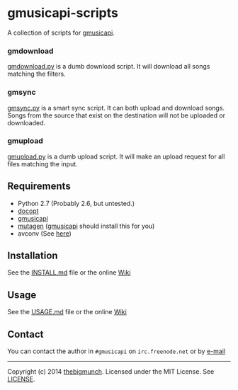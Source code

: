 gmusicapi-scripts
=================

A collection of scripts for [gmusicapi](https://github.com/simon-weber/Unofficial-Google-Music-API).

### gmdownload

[gmdownload.py](gmdownload.py) is a dumb download script. It will download all songs matching the filters.

### gmsync

[gmsync.py](gmsync.py) is a smart sync script. It can both upload and download songs. Songs from the source that exist on the destination will not be uploaded or downloaded.

### gmupload

[gmupload.py](gmupload.py) is a dumb upload script. It will make an upload request for all files matching the input.

## Requirements
* Python 2.7 (Probably 2.6, but untested.)
* [docopt](https://github.com/docopt/docopt)
* [gmusicapi](https://github.com/simon-weber/Unofficial-Google-Music-API)
* [mutagen](https://code.google.com/p/mutagen/) ([gmusicapi](https://github.com/simon-weber/Unofficial-Google-Music-API) should install this for you)
* avconv (See [here](http://unofficial-google-music-api.readthedocs.org/en/latest/usage.html#usage))

## Installation

See the [INSTALL.md](INSTALL.md) file or the online [Wiki](https://github.com/thebigmunch/gmusicapi-scripts/wiki)

## Usage

See the [USAGE.md](USAGE.md) file or the online [Wiki](https://github.com/thebigmunch/gmusicapi-scripts/wiki)

## Contact

You can contact the author in ``#gmusicapi`` on ``irc.freenode.net`` or by [e-mail](mailto:mail@thebigmunch.me)

-----

Copyright (c) 2014 [thebigmunch](mailto:mail@thebigmunch.me). Licensed under the MIT License. See [LICENSE](LICENSE).
